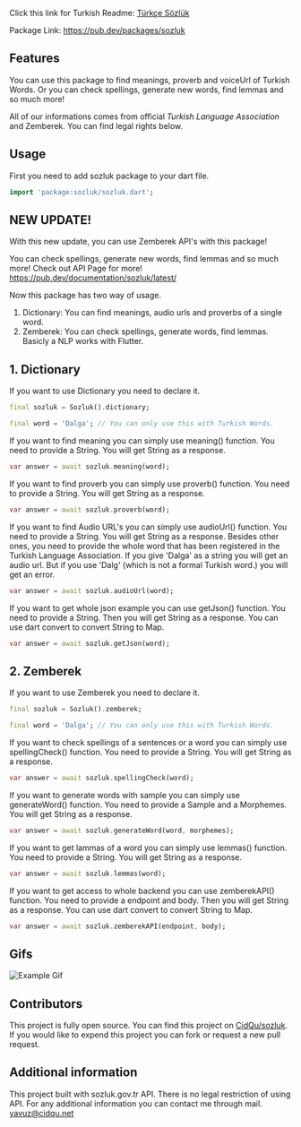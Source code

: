 Click this link for Turkish Readme: [Türkçe Sözlük](https://github.com/CidQu/sozluk/blob/main/READMETR.md)

Package Link: https://pub.dev/packages/sozluk

## Features

You can use this package to find meanings, proverb and voiceUrl of Turkish Words. Or you can check spellings, generate new words, find lemmas and so much more!

All of our informations comes from official *Turkish Language Association* and Zemberek. You can find legal rights below.
## Usage

First you need to add sozluk package to your dart file.
```dart
import 'package:sozluk/sozluk.dart';
```
## NEW UPDATE!
With this new update, you can use Zemberek API's with this package!

You can check spellings, generate new words, find lemmas and so much more! Check out API Page for more!
https://pub.dev/documentation/sozluk/latest/

Now this package has two way of usage.
1. Dictionary: You can find meanings, audio urls and proverbs of a single word.
2. Zemberek: You can check spellings, generate words, find lemmas. Basicly a NLP works with Flutter.

## 1. Dictionary
If you want to use Dictionary you need to declare it.
```dart
final sozluk = Sozluk().dictionary;

final word = 'Dalga'; // You can only use this with Turkish Words.
```

If you want to find meaning you can simply use meaning() function. You need to provide a String. You will get String as a response.
```dart
var answer = await sozluk.meaning(word);
```

If you want to find proverb you can simply use proverb() function. You need to provide a String. You will get String as a response.
```dart
var answer = await sozluk.proverb(word);
```

If you want to find Audio URL's you can simply use audioUrl() function. You need to provide a String. You will get String as a response. Besides other ones, you need to provide the whole word that has been registered in the Turkish Language Association. If you give 'Dalga' as a string you will get an audio url. But if you use 'Dalg' (which is not a formal Turkish word.) you will get an error. 
```dart
var answer = await sozluk.audioUrl(word);
```

If you want to get whole json example you can use getJson() function. You need to provide a String. Then you will get String as a response. You can use dart convert to convert String to Map.
```dart
var answer = await sozluk.getJson(word);
```

## 2. Zemberek

If you want to use Zemberek you need to declare it.
```dart
final sozluk = Sozluk().zemberek;

final word = 'Dalga'; // You can only use this with Turkish Words.
```

If you want to check spellings of a sentences or a word you can simply use spellingCheck() function. You need to provide a String. You will get String as a response.
```dart
var answer = await sozluk.spellingCheck(word);
```

If you want to generate words with sample you can simply use generateWord() function. You need to provide a Sample and a Morphemes. You will get String as a response.
```dart
var answer = await sozluk.generateWord(word, morphemes);
```

If you want to get lammas of a word you can simply use lemmas() function. You need to provide a String. You will get String as a response.
```dart
var answer = await sozluk.lemmas(word);
```

If you want to get access to whole backend you can use zemberekAPI() function. You need to provide a endpoint and body. Then you will get String as a response. You can use dart convert to convert String to Map.
```dart
var answer = await sozluk.zemberekAPI(endpoint, body);
```
## Gifs
![Example Gif](example.gif)


## Contributors
This project is fully open source. You can find this project on [CidQu/sozluk](https://github.com/CidQu/sozluk). If you would like to expend this project you can fork or request a new pull request.

## Additional information

This project built with sozluk.gov.tr API. There is no legal restriction of using API. 
For any additional information you can contact me through mail. yavuz@cidqu.net
